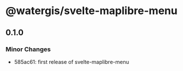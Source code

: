 # @watergis/svelte-maplibre-menu

## 0.1.0

### Minor Changes

- 585ac61: first release of svelte-maplibre-menu
